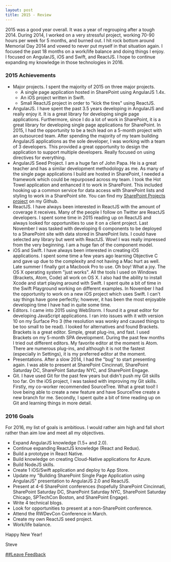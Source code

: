 ```yaml
---
layout: post
title: 2015 - Review
---
```


2015 was a good year overall. It was a year of regrouping after a tough 2014. During 2014, I worked on a very stressful project, working 70-90 hours per week for 5 months, and burned out. I hit rock bottom around Memorial Day 2014 and vowed to never put myself in that situation again. I focused the past 18 months on a work/life balance and doing things I enjoy. I focused on AngularJS, iOS and Swift, and ReactJS. I hope to continue expanding my knowledge in those technologies in 2016.

### 2015 Achievements

+ Major projects. I spent the majority of 2015 on three major projects.
  - A single page application hosted in SharePoint using AngularJS 1.4x.
  - An iOS project written in Swift.
  - Small ReactJS project in order to "kick the tires" using ReactJS.
+ AngularJS. I have spent the past 3.5 years developing in AngularJS and really enjoy it. It is a great library for developing single page applications. Furthermore, since I do a lot of work in SharePoint, it is a great library for developing single page applications for SharePoint. In 2015, I had the opportunity to be a tech lead on a 5-month project with an outsourced team. After spending the majority of my team building AngularJS applications as the sole developer, I was working with a team of 3 developers. This provided a great opportunity to design the application to support multiple developers. Really focused on using directives for everything.
+ AngularJS Seed Project. I am a huge fan of John Papa. He is a great teacher and has a similar development methodology as me. As many of the single page applications I build are hosted in SharePoint, I needed a framework which could be repurposed across my team. I took the Hot Towel application and enhanced it to work in SharePoint. This included hooking up a common service for data access with SharePoint lists and styling to work in a SharePoint site. You can find my [SharePoint Projects project](https://github.com/spietrek/SharePoint.Projects) on my Github.
+ ReactJS. I have always been interested in ReactJS with the amount of coverage it receives. Many of the people I follow on Twitter are ReactJS developers. I spent some time in 2015 reading up on ReactJS and always looked for opportunities to use it on a client project. Last November I was tasked with developing 6 components to be deployed to a SharePoint site with data stored in SharePoint lists. I could have selected any library but went with ReactJS. Wow! I was really impressed from the very beginning. I am a huge fan of the component model.
+ iOS and Swift. I have always been interested in creating iOS applications. I spent some time a few years ago learning Objective C and gave up due to the complexity and not having a Mac hurt as well. Late summer I finally got a Macbook Pro to use. Oh boy! What a joy. The OS X operating system "just works". All the tools I used on Windows (Brackets, Atom, Code) all work on OS X. I also had the ability to install Xcode and start playing around with Swift. I spent quite a bit of time in the Swift Playground working on different examples. In November I had the opportunity to work on a new iOS project which uses Swift. I can't say things have gone perfectly; however, it has been the most enjoyable developing time I have had in quite some time.
+ Editors. I came into 2015 using WebStorm. I found it a great editor for developing JavaScript applications. I ran into issues with it with version 10 on my Surface Pro 3 (the resolution was wonky and caused things to be too small to be read). I looked for alternatives and found Brackets. Brackets is a great editor. Simple, great plug-ins, and fast. I used Brackets on my 5-month SPA development. During the past few months I tried out different editors. My favorite editor at the moment is Atom. There are numerous plug-ins, and although it is not the fastest (especially in Settings), it is my preferred editor at the moment.
+ Presentations. After a slow 2014, I had the "bug" to start presenting again. I was able to present at SharePoint Cincinnati, SharePoint Saturday DC, SharePoint Saturday NYC, and SharePoint Engage.
+ Git. I have used Git for the past few years but didn't push my Git skills too far. On the iOS project, I was tasked with improving my Git skills. Firstly, my co-worker recommended SourceTree. What a great tool! I love being able to create a new feature and have SourceTree create a new branch for me. Secondly, I spent quite a bit of time reading up on Git and learning things in more detail.

### 2016 Goals

For 2016, my list of goals is ambitious. I would rather aim high and fall short rather than aim low and meet all my objectives.

+ Expand AngularJS knowledge (1.5+ and 2.0).
+ Continue expanding ReactJS knowledge (React and Redux).
+ Build a prototype in React Native.
+ Build knowledge on creating Cloud-Native applications for Azure.
+ Build NodeJS skills.
+ Create 1 iOS/Swift application and deploy to App Store.
+ Update my "Building SharePoint Single Page Application using AngularJS" presentation to AngularJS 2.0 and ReactJS.
+ Present at 4-6 SharePoint conferences (hopefully SharePoint Cincinnati, SharePoint Saturday DC, SharePoint Saturday NYC, SharePoint Saturday Chicago, SPTechCon Boston, and SharePoint Engage).
+ Write 4 technical blogs.
+ Look for opportunities to present at a non-SharePoint conference.
+ Attend the RWDevCon Conference in March.
+ Create my own ReactJS seed project.
+ Work/life balance.

Happy New Year!

Steve

[##Leave Feedback](https://github.com/spietrek/Feedback/issues/new)
